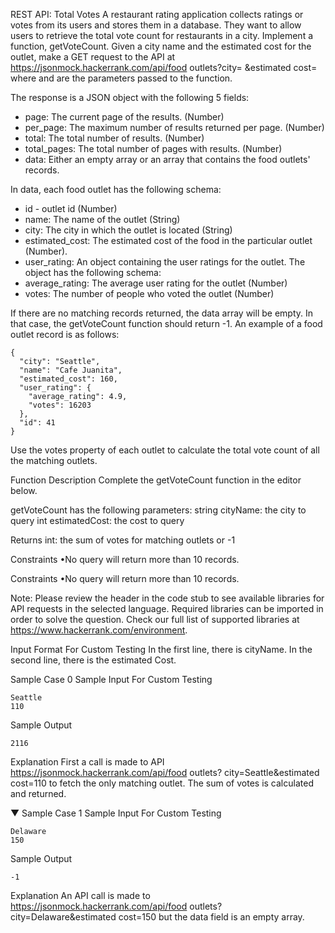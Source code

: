 REST API: Total Votes
A restaurant rating application collects ratings or votes from its users and stores them in a database. They want to allow users to retrieve the total vote count for
restaurants in a city.
Implement a function, getVoteCount. Given a city name and the estimated cost for the outlet, make a GET request to the API
at https://jsonmock.hackerrank.com/api/food outlets?city= <cityName>&estimated cost=<estimated Cost> where <cityName> and <estimatedCost> are the parameters passed to the function.

The response is a JSON object with the following 5 fields:
- page: The current page of the results. (Number)
- per_page: The maximum number of results returned per page. (Number)
- total: The total number of results. (Number)
- total_pages: The total number of pages with results. (Number)
- data: Either an empty array or an array that contains the food outlets' records.

In data, each food outlet has the following schema:
- id - outlet id (Number)
- name: The name of the outlet (String)
- city: The city in which the outlet is located (String)
- estimated_cost: The estimated cost of the food in the particular outlet (Number).
- user_rating: An object containing the user ratings for the outlet. The object has the following schema:
- average_rating: The average user rating for the outlet (Number)
- votes: The number of people who voted the outlet (Number)

If there are no matching records returned, the data array will be empty. In that case, the getVoteCount function should return -1.
An example of a food outlet record is as follows:
```
{
  "city": "Seattle",
  "name": "Cafe Juanita",
  "estimated_cost": 160,
  "user_rating": {
    "average_rating": 4.9,
    "votes": 16203
  },
  "id": 41
}
```

Use the votes property of each outlet to calculate the total vote count of all the matching outlets.

Function Description
Complete the getVoteCount function in the editor below.

getVoteCount has the following parameters:
string cityName: the city to query int estimatedCost: the cost to query

Returns
int: the sum of votes for matching outlets or -1

Constraints
•No query will return more than 10 records.

Constraints
•No query will return more than 10 records.

Note: Please review the header in the code stub to see available libraries for API requests in the selected language. Required libraries can be imported in order to solve the question. Check our full list of supported libraries at https://www.hackerrank.com/environment.

Input Format For Custom Testing
In the first line, there is cityName.
In the second line, there is the estimated Cost.

Sample Case 0
Sample Input For Custom Testing
```
Seattle
110
```
Sample Output
```
2116
```

Explanation
First a call is made to API
https://jsonmock.hackerrank.com/api/food outlets? city=Seattle&estimated cost=110 to fetch the only matching outlet. The sum of votes is calculated and returned.

▼ Sample Case 1
Sample Input For Custom Testing
```
Delaware
150
```
Sample Output
```
-1
```

Explanation
An API call is made to
https://jsonmock.hackerrank.com/api/food outlets? city=Delaware&estimated cost=150 but the data field is
an empty array.
